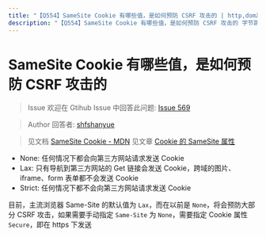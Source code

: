 ```yaml
---
title: "【Q554】SameSite Cookie 有哪些值，是如何预防 CSRF 攻击的 | http,dom高频面试题"
description: "【Q554】SameSite Cookie 有哪些值，是如何预防 CSRF 攻击的 字节跳动面试题、阿里腾讯面试题、美团小米面试题。"
---
```


# SameSite Cookie 有哪些值，是如何预防 CSRF 攻击的

> Issue
> 欢迎在 Gtihub Issue 中回答此问题: [Issue 569](https://github.com/shfshanyue/Daily-Question/issues/569)

> Author
> 回答者: [shfshanyue](https://github.com/shfshanyue)

> 见文档 [SameSite Cookie - MDN](https://developer.mozilla.org/en-US/docs/Web/HTTP/Headers/Set-Cookie/SameSite)
> 见文章 [Cookie 的 SameSite 属性](http://www.ruanyifeng.com/blog/2019/09/cookie-samesite.html)

- None: 任何情况下都会向第三方网站请求发送 Cookie
- Lax: 只有导航到第三方网站的 Get 链接会发送 Cookie，跨域的图片、iframe、form 表单都不会发送 Cookie
- Strict: 任何情况下都不会向第三方网站请求发送 Cookie

目前，主流浏览器 Same-Site 的默认值为 `Lax`，而在以前是 `None`，将会预防大部分 CSRF 攻击，如果需要手动指定 `Same-Site` 为 `None`，需要指定 Cookie 属性 `Secure`，即在 https 下发送
